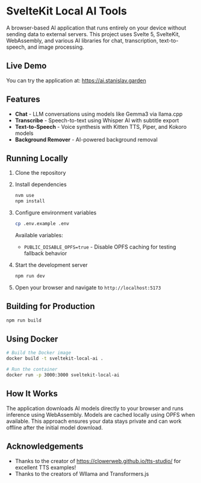 # SvelteKit Local AI Tools

A browser-based AI application that runs entirely on your device without sending data to external servers. This project uses Svelte 5, SvelteKit, WebAssembly, and various AI libraries for chat, transcription, text-to-speech, and image processing.

## Live Demo

You can try the application at:
https://ai.stanislav.garden

## Features

- **Chat** - LLM conversations using models like Gemma3 via llama.cpp
- **Transcribe** - Speech-to-text using Whisper AI with subtitle export
- **Text-to-Speech** - Voice synthesis with Kitten TTS, Piper, and Kokoro models
- **Background Remover** - AI-powered background removal

## Running Locally

1. Clone the repository

2. Install dependencies

   ```bash
   nvm use
   npm install
   ```

3. Configure environment variables

   ```bash
   cp .env.example .env
   ```

   Available variables:
   - `PUBLIC_DISABLE_OPFS=true` - Disable OPFS caching for testing fallback behavior

4. Start the development server

   ```bash
   npm run dev
   ```

5. Open your browser and navigate to `http://localhost:5173`

## Building for Production

```bash
npm run build
```

## Using Docker

```bash
# Build the Docker image
docker build -t sveltekit-local-ai .

# Run the container
docker run -p 3000:3000 sveltekit-local-ai
```

## How It Works

The application downloads AI models directly to your browser and runs inference using WebAssembly. Models are cached locally using OPFS when available. This approach ensures your data stays private and can work offline after the initial model download.

## Acknowledgements

- Thanks to the creator of https://clowerweb.github.io/tts-studio/ for excellent TTS examples!
- Thanks to the creators of Wllama and Transformers.js
